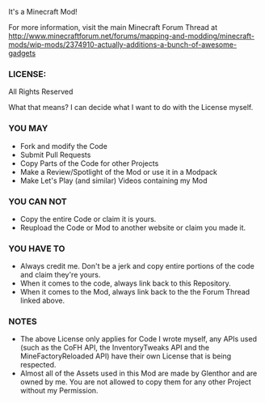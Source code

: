 It's a Minecraft Mod!

For more information, visit the main Minecraft Forum Thread at http://www.minecraftforum.net/forums/mapping-and-modding/minecraft-mods/wip-mods/2374910-actually-additions-a-bunch-of-awesome-gadgets



### LICENSE:
All Rights Reserved

What that means? I can decide what I want to do with the License myself.

### YOU MAY
- Fork and modify the Code
- Submit Pull Requests
- Copy Parts of the Code for other Projects
- Make a Review/Spotlight of the Mod or use it in a Modpack
- Make Let's Play (and similar) Videos containing my Mod


### YOU CAN NOT
- Copy the entire Code or claim it is yours.
- Reupload the Code or Mod to another website or claim you made it.


### YOU HAVE TO
- Always credit me. Don't be a jerk and copy entire portions of the code and claim they're yours.
- When it comes to the code, always link back to this Repository.
- When it comes to the Mod, always link back to the the Forum Thread linked above.

### NOTES
- The above License only applies for Code I wrote myself, any APIs used (such as the CoFH API, the InventoryTweaks API and the MineFactoryReloaded API) have their own License that is being respected.
- Almost all of the Assets used in this Mod are made by Glenthor and are owned by me. You are not allowed to copy them for any other Project without my Permission.

